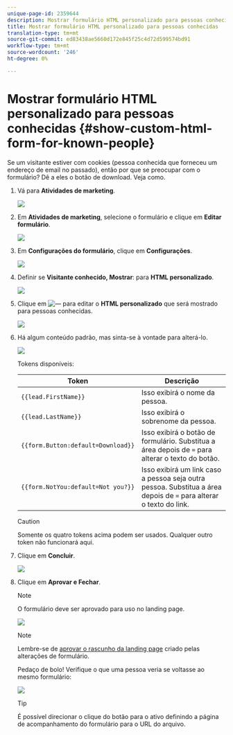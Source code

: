 ```yaml
---
unique-page-id: 2359644
description: Mostrar formulário HTML personalizado para pessoas conhecidas - Documentos do marketing - Documentação do produto
title: Mostrar formulário HTML personalizado para pessoas conhecidas
translation-type: tm+mt
source-git-commit: ed83438ae5660d172e845f25c4d72d599574bd91
workflow-type: tm+mt
source-wordcount: '246'
ht-degree: 0%

---
```



# Mostrar formulário HTML personalizado para pessoas conhecidas {#show-custom-html-form-for-known-people}

Se um visitante estiver com cookies (pessoa conhecida que forneceu um endereço de email no passado), então por que se preocupar com o formulário? Dê a eles o botão de download. Veja como.

1. Vá para **Atividades de marketing**.

   ![](assets/login-marketing-activities-5.png)

1. Em **Atividades de marketing**, selecione o formulário e clique em **Editar formulário**.

   ![](assets/image2014-9-15-12-3a24-3a6.png)

1. Em **Configurações do formulário**, clique em **Configurações**.

   ![](assets/image2014-9-15-12-3a24-3a36.png)

1. Definir se **Visitante conhecido, Mostrar**: para **HTML personalizado**.

   ![](assets/image2014-9-15-12-3a24-3a59.png)

1. Clique em ![—](assets/image2014-9-25-14-3a1-3a26.png) para editar o **HTML personalizado** que será mostrado para pessoas conhecidas.

   ![](assets/image2014-9-15-12-3a25-3a38.png)

1. Há algum conteúdo padrão, mas sinta-se à vontade para alterá-lo.

   ![](assets/image2014-9-15-12-3a25-3a49.png)

   Tokens disponíveis:

   | Token | Descrição |
   |---|---|
   | `{{lead.FirstName}}` | Isso exibirá o nome da pessoa. |
   | `{{lead.LastName}}` | Isso exibirá o sobrenome da pessoa. |
   | `{{form.Button:default=Download}}` | Isso exibirá o botão de formulário. Substitua a área depois de `=` para alterar o texto do botão. |
   | `{{form.NotYou:default=Not you?}}` | Isso exibirá um link caso a pessoa seja outra pessoa. Substitua a área depois de `=` para alterar o texto do link. |

   >[!CAUTION]
   >
   >Somente os quatro tokens acima podem ser usados. Qualquer outro token não funcionará aqui.

1. Clique em **Concluir**.

   ![](assets/image2014-9-15-12-3a27-3a25.png)

1. Clique em **Aprovar e Fechar**.

   >[!NOTE]
   >
   >O formulário deve ser aprovado para uso no landing page.

   ![](assets/image2014-9-15-12-3a27-3a53.png)

   >[!NOTE]
   >
   >Lembre-se de [aprovar o rascunho da landing page](/help/marketo/product-docs/demand-generation/landing-pages/understanding-landing-pages/approve-unapprove-or-delete-a-landing-page.md) criado pelas alterações de formulário.

   Pedaço de bolo! Verifique o que uma pessoa veria se voltasse ao mesmo formulário:

   ![](assets/image2014-9-15-12-3a28-3a12.png)

   >[!TIP]
   >
   >É possível direcionar o clique do botão para o ativo definindo a página de acompanhamento do formulário para o URL do arquivo.
